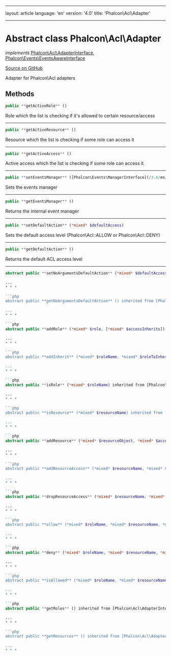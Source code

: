 * * *

layout: article language: 'en' version: '4.0' title: 'Phalcon\Acl\Adapter'

* * *

# Abstract class **Phalcon\Acl\Adapter**

*implements* [Phalcon\Acl\AdapterInterface](/3.4/en/api/Phalcon_Acl_AdapterInterface), [Phalcon\Events\EventsAwareInterface](/3.4/en/api/Phalcon_Events_EventsAwareInterface)

<a href="https://github.com/phalcon/cphalcon/tree/v3.4.0/phalcon/acl/adapter.zep" class="btn btn-default btn-sm">Source on GitHub</a>

Adapter for Phalcon\Acl adapters

## Methods

```php
public **getActiveRole** ()
```

Role which the list is checking if it's allowed to certain resource/access

* * *

```php
public **getActiveResource** ()
```

Resource which the list is checking if some role can access it

* * *

```php
public **getActiveAccess** ()
```

Active access which the list is checking if some role can access it

* * *

```php
public **setEventsManager** ([Phalcon\Events\ManagerInterface](/3.4/en/api/Phalcon_Events_ManagerInterface) $eventsManager)
```

Sets the events manager

* * *

```php
public **getEventsManager** ()
```

Returns the internal event manager

* * *

```php
public **setDefaultAction** (*mixed* $defaultAccess)
```

Sets the default access level (Phalcon\Acl::ALLOW or Phalcon\Acl::DENY)

* * *

```php
public **getDefaultAction** ()
```

Returns the default ACL access level

* * *

```php
abstract public **setNoArgumentsDefaultAction** (*mixed* $defaultAccess) inherited from [Phalcon\Acl\AdapterInterface](/3.4/en/api/Phalcon_Acl_AdapterInterface)

...
* * *

```php
abstract public **getNoArgumentsDefaultAction** () inherited from [Phalcon\Acl\AdapterInterface](/3.4/en/api/Phalcon_Acl_AdapterInterface)

...
* * *

```php
abstract public **addRole** (*mixed* $role, [*mixed* $accessInherits]) inherited from [Phalcon\Acl\AdapterInterface](/3.4/en/api/Phalcon_Acl_AdapterInterface)

...
* * *

```php
abstract public **addInherit** (*mixed* $roleName, *mixed* $roleToInherit) inherited from [Phalcon\Acl\AdapterInterface](/3.4/en/api/Phalcon_Acl_AdapterInterface)

...
* * *

```php
abstract public **isRole** (*mixed* $roleName) inherited from [Phalcon\Acl\AdapterInterface](/3.4/en/api/Phalcon_Acl_AdapterInterface)

...
* * *

```php
abstract public **isResource** (*mixed* $resourceName) inherited from [Phalcon\Acl\AdapterInterface](/3.4/en/api/Phalcon_Acl_AdapterInterface)

...
* * *

```php
abstract public **addResource** (*mixed* $resourceObject, *mixed* $accessList) inherited from [Phalcon\Acl\AdapterInterface](/3.4/en/api/Phalcon_Acl_AdapterInterface)

...
* * *

```php
abstract public **addResourceAccess** (*mixed* $resourceName, *mixed* $accessList) inherited from [Phalcon\Acl\AdapterInterface](/3.4/en/api/Phalcon_Acl_AdapterInterface)

...
* * *

```php
abstract public **dropResourceAccess** (*mixed* $resourceName, *mixed* $accessList) inherited from [Phalcon\Acl\AdapterInterface](/3.4/en/api/Phalcon_Acl_AdapterInterface)

...
* * *

```php
abstract public **allow** (*mixed* $roleName, *mixed* $resourceName, *mixed* $access, [*mixed* $func]) inherited from [Phalcon\Acl\AdapterInterface](/3.4/en/api/Phalcon_Acl_AdapterInterface)

...
* * *

```php
abstract public **deny** (*mixed* $roleName, *mixed* $resourceName, *mixed* $access, [*mixed* $func]) inherited from [Phalcon\Acl\AdapterInterface](/3.4/en/api/Phalcon_Acl_AdapterInterface)

...
* * *

```php
abstract public **isAllowed** (*mixed* $roleName, *mixed* $resourceName, *mixed* $access, [*array* $parameters]) inherited from [Phalcon\Acl\AdapterInterface](/3.4/en/api/Phalcon_Acl_AdapterInterface)

...
* * *

```php
abstract public **getRoles** () inherited from [Phalcon\Acl\AdapterInterface](/3.4/en/api/Phalcon_Acl_AdapterInterface)

...
* * *

```php
abstract public **getResources** () inherited from [Phalcon\Acl\AdapterInterface](/3.4/en/api/Phalcon_Acl_AdapterInterface)

...
* * *